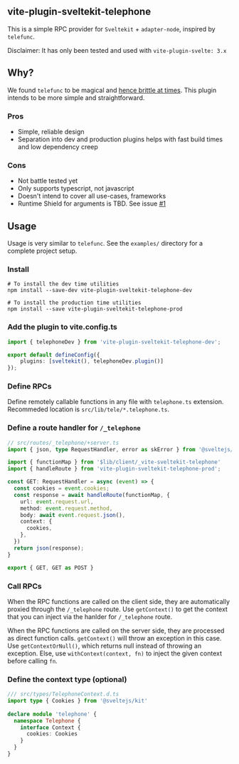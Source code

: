 ## vite-plugin-sveltekit-telephone

This is a simple RPC provider for `Sveltekit` + `adapter-node`, inspired by `telefunc`.

Disclaimer: It has only been tested and used with `vite-plugin-svelte: 3.x`

## Why?
We found `telefunc` to be magical and [hence brittle at times](https://github.com/brillout/vite-plugin-server-entry/issues/21). This plugin intends to be more simple and straightforward.

### Pros
- Simple, reliable design
- Separation into dev and production plugins helps with fast build times and low dependency creep

### Cons
- Not battle tested yet
- Only supports typescript, not javascript
- Doesn't intend to cover all use-cases, frameworks
- Runtime Shield for arguments is TBD. See issue [#1](https://github.com/LiMium/vite-plugin-sveltekit-telephone/issues/1)

## Usage

Usage is very similar to `telefunc`.  See the `examples/` directory for a complete project setup.

### Install
```shell
# To install the dev time utilities
npm install --save-dev vite-plugin-sveltekit-telephone-dev

# To install the production time utilities
npm install --save vite-plugin-sveltekit-telephone-prod
```

### Add the plugin to vite.config.ts

```typescript
import { telephoneDev } from 'vite-plugin-sveltekit-telephone-dev';

export default defineConfig({
	plugins: [sveltekit(), telephoneDev.plugin()]
});

```

### Define RPCs
Define remotely callable functions in any file with `telephone.ts` extension. Recommeded location is `src/lib/tele/*.telephone.ts`.

### Define a route handler for `/_telephone`

```typescript
// src/routes/_telephone/+server.ts
import { json, type RequestHandler, error as skError } from '@sveltejs/kit'

import { functionMap } from '$lib/client/_vite-sveltekit-telephone'
import { handleRoute } from 'vite-plugin-sveltekit-telephone-prod';

const GET: RequestHandler = async (event) => {
  const cookies = event.cookies;
  const response = await handleRoute(functionMap, {
    url: event.request.url,
    method: event.request.method,
    body: await event.request.json(),
    context: {
      cookies,
    },
  })
  return json(response);
}

export { GET, GET as POST }
```

### Call RPCs

When the RPC functions are called on the client side, they are automatically proxied through the `/_telephone` route.
Use `getContext()` to get the context that you can inject via the hanlder for `/_telephone` route.

When the RPC functions are called on the server side, they are processed as direct function calls.
`getContext()` will throw an exception in this case. Use `getContextOrNull()`, which returns null instead of throwing an exception.
Else, use `withContext(context, fn)` to inject the given context before calling `fn`.

### Define the context type (optional)

```typescript
/// src/types/TelephoneContext.d.ts
import type { Cookies } from '@sveltejs/kit'
 
declare module 'telephone' {
  namespace Telephone {
    interface Context {
      cookies: Cookies
    }
  }
}
```